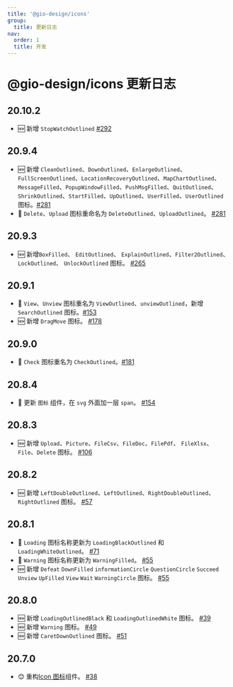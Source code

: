 ```yaml
---
title: '@gio-design/icons'
group:
  title: 更新日志
nav:
  order: 1
  title: 开发
---
```


# @gio-design/icons 更新日志

## 20.10.2

- 🆕 新增 `StopWatchOutlined` [#292](https://github.com/growingio/gio-design/pull/292)

## 20.9.4

- 🆕 新增 `CleanOutlined`、`DownOutlined`、`EnlargeOutlined`、`FullScreenOutlined`、`LocationRecoveryOutlined`、`MapChartOutlined`、`MessageFilled`、`PopupWindowFilled`、`PushMsgFilled`、`QuitOutlined`、`ShrinkOutlined`、`StartFilled`、`UpOutlined`、`UserFilled`、`UserOutlined` 图标。[#281](https://github.com/growingio/gio-design/pull/281)
- 📛 `Delete`、`Upload` 图标重命名为 `DeleteOutlined`、`UploadOutlined`。 [#281](https://github.com/growingio/gio-design/pull/281)

## 20.9.3

- 🆕 新增`BoxFilled`、 `EditOutlined`、 `ExplainOutlined`、`Filter2Outlined`、 `LockOutlined`、 `UnlockOutlined` 图标。 [#265](https://github.com/growingio/gio-design/pull/265)

## 20.9.1

- 📛 `View`、`Unview` 图标重名为 `ViewOutlined`、`unviewOutlined`，新增 `SearchOutlined` 图标。[#153](https://github.com/growingio/gio-design/pull/153)
- 🆕 新增 `DragMove` 图标。 [#178](https://github.com/growingio/gio-design/pull/178)

## 20.9.0

- 📛 `Check` 图标重名为 `CheckOutlined`。[#181](https://github.com/growingio/gio-design/pull/181)

## 20.8.4

- 📛 更新 `图标` 组件，在 `svg` 外面加一层 `span`。 [#154](https://github.com/growingio/gio-design/pull/154)

## 20.8.3

- 🆕 新增 `Upload`、`Picture`、`FileCsv`、`FileDoc`、`FilePdf`、 `FileXlsx`、`File`、`Delete` 图标。 [#106](https://github.com/growingio/gio-design/pull/106)

## 20.8.2

- 🆕 新增 `LeftDoubleOutlined`、`LeftOutlined`、`RightDoubleOutlined`、`RightOutlined` 图标。 [#57](https://github.com/growingio/gio-design/pull/57)

## 20.8.1

- 📛 `Loading` 图标名称更新为 `LoadingBlackOutlined` 和 `LoadingWhiteOutlined`。 [#71](https://github.com/growingio/gio-design/pull/71)
- 📛 `Warning` 图标名称更新为 `WarningFilled`。 [#55](https://github.com/growingio/gio-design/pull/55)
- 🆕 新增 `Defeat` `DownFilled` `informationCircle` `QuestionCircle` `Succeed` `Unview` `UpFilled` `View` `Wait` `WarningCircle` 图标。 [#55](https://github.com/growingio/gio-design/pull/55)

## 20.8.0

- 🆕 新增 `LoadingOutlinedBlack` 和 `LoadingOutlinedWhite` 图标。 [#39](https://github.com/growingio/gio-design/pull/39)
- 🆕 新增 `Warning` 图标。 [#49](https://github.com/growingio/gio-design/pull/49)
- 🆕 新增 `CaretDownOutlined` 图标。 [#51](https://github.com/growingio/gio-design/pull/51)

## 20.7.0

- 😊 重构[Icon 图标](/resources/icons)组件。 [#38](https://github.com/growingio/gio-design/pull/38)

